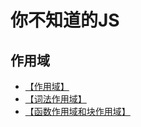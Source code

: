 # 你不知道的JS

## 作用域
+ [【作用域】](/Scoped/index.md)
+ [【词法作用域】](/Scoped/lexical.md)
+ [【函数作用域和块作用域】](/Scoped/block.md)
